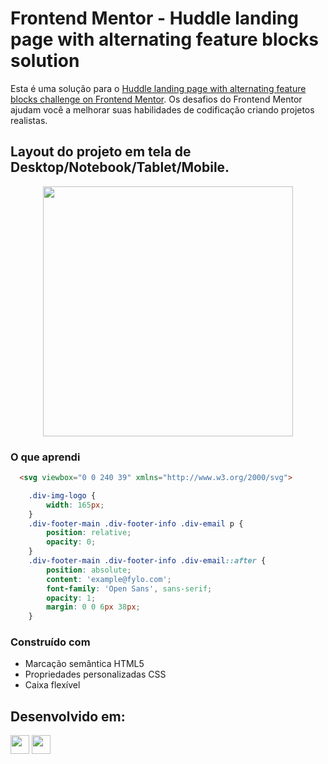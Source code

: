 # Frontend Mentor - Huddle landing page with alternating feature blocks solution

Esta é uma solução para o [Huddle landing page with alternating feature blocks challenge on Frontend Mentor](https://www.frontendmentor.io/challenges/huddle-landing-page-with-alternating-feature-blocks-5ca5f5981e82137ec91a5100). 
Os desafios do Frontend Mentor ajudam você a melhorar suas habilidades de codificação criando projetos realistas.

## Layout do projeto em tela de Desktop/Notebook/Tablet/Mobile.

<div align="center">

  <img src="https://github.com/HumbertoFox/repository/assets/126817628/b1e53417-3bb8-40c2-9c13-37c47d18ed13" width="400px"/>

</div>

### O que aprendi

```html
  <svg viewbox="0 0 240 39" xmlns="http://www.w3.org/2000/svg">
```

```css
    .div-img-logo {
        width: 165px;
    }
    .div-footer-main .div-footer-info .div-email p {
        position: relative;
        opacity: 0;
    }
    .div-footer-main .div-footer-info .div-email::after {
        position: absolute;
        content: 'example@fylo.com';
        font-family: 'Open Sans', sans-serif;
        opacity: 1;
        margin: 0 0 6px 38px;
    }
```

### Construído com

- Marcação semântica HTML5
- Propriedades personalizadas CSS
- Caixa flexível
## Desenvolvido em:

<div>
  <img src="https://cdn.jsdelivr.net/gh/devicons/devicon/icons/html5/html5-original.svg" width="30px"/>
  <img src="https://cdn.jsdelivr.net/gh/devicons/devicon/icons/css3/css3-original.svg" width="30px"/>
</div>
